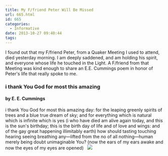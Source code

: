 ```yaml
---
title: My F/friend Peter Will Be Missed
url: 665.html
id: 665
categories:
  - Informative
date: 2013-10-27 09:40:44
tags:
---
```


I found out that my F/friend Peter, from a Quaker Meeting I used to attend, died yesterday morning. I am deeply saddened, and am holding his spirit, and everyone whose life he touched in the Light. A F/friend from that Meeting was kind enough to share an E.E. Cummings poem in honor of Peter's life that really spoke to me.

### i thank You God for most this amazing

#### by E. E. Cummings

i thank You God for most this amazing day: for the leaping greenly spirits of trees and a blue true dream of sky; and for everything which is natural which is infinite which is yes (i who have died am alive again today, and this is the sun's birthday; this is the birth day of life and of love and wings: and of the gay great happening illimitably earth) how should tasting touching hearing seeing breathing any—lifted from the no of all nothing—human merely being doubt unimaginable You? (now the ears of my ears awake and now the eyes of my eyes are opened)   [![](http://farm4.staticflickr.com/3713/9518381703_cb817a0758_c.jpg)](http://www.flickr.com/photos/bubem/9518381703/in/set-72157635050392361)